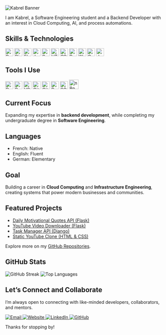<!-- Banner as plain image (unclickable) -->
<img src="https://img.shields.io/badge/Welcome%20to%20My%20GitHub-1e3c72?style=for-the-badge&logo=github&logoColor=white&labelColor=2a5298" alt="Kabrel Banner" />
  

I am Kabrel, a Software Engineering student and a Backend Developer with an interest in Cloud Computing, AI, and process automations.


## Skills & Technologies  

<p align="left">
  <!-- Backend -->
  <img src="https://cdn.jsdelivr.net/gh/devicons/devicon/icons/python/python-original.svg" alt="Python" width="25" height="25"/>
  <img src="https://cdn.jsdelivr.net/gh/devicons/devicon/icons/django/django-plain.svg" alt="Django" width="25" height="25"/>
  <img src="https://cdn.jsdelivr.net/gh/devicons/devicon/icons/flask/flask-original.svg" alt="Flask" width="25" height="25"/>
  <img src="https://cdn.jsdelivr.net/gh/devicons/devicon/icons/java/java-original.svg" alt="Java" width="25" height="25"/>
  <img src="https://cdn.jsdelivr.net/gh/devicons/devicon/icons/spring/spring-original.svg" alt="Spring Boot" width="25" height="25"/>
  
  <!-- Frontend -->
  <img src="https://cdn.jsdelivr.net/gh/devicons/devicon/icons/html5/html5-original.svg" alt="HTML5" width="25" height="25"/>
  <img src="https://cdn.jsdelivr.net/gh/devicons/devicon/icons/css3/css3-original.svg" alt="CSS3" width="25" height="25"/>
  <img src="https://cdn.jsdelivr.net/gh/devicons/devicon/icons/react/react-original.svg" alt="React" width="25" height="25"/>
  
  <!-- CMS -->
  <img src="https://cdn.jsdelivr.net/gh/devicons/devicon/icons/wordpress/wordpress-original.svg" alt="WordPress" width="25" height="25"/>
  
  <!-- Other -->
  <img src="https://cdn.jsdelivr.net/gh/devicons/devicon/icons/c/c-original.svg" alt="C" width="25" height="25"/>
  <img src="https://cdn.jsdelivr.net/gh/devicons/devicon/icons/javascript/javascript-original.svg" alt="JavaScript" width="25" height="25"/>
</p>  


## Tools I Use  
<p align="left">
  <img src="https://cdn.jsdelivr.net/gh/devicons/devicon/icons/docker/docker-original.svg" alt="Docker" width="25" height="25"/>  
  <img src="https://www.vectorlogo.zone/logos/getpostman/getpostman-icon.svg" alt="Postman" width="25" height="25"/>  
  <img src="https://cdn.jsdelivr.net/gh/devicons/devicon/icons/vscode/vscode-original.svg" alt="VS Code" width="25" height="25"/>  
  <img src="https://cdn.jsdelivr.net/gh/devicons/devicon/icons/git/git-original.svg" alt="Git" width="25" height="25"/>  
  <img src="https://cdn.jsdelivr.net/gh/devicons/devicon/icons/github/github-original.svg" alt="GitHub" width="25" height="25"/>  
  <img src="https://cdn.jsdelivr.net/gh/devicons/devicon/icons/postgresql/postgresql-original.svg" alt="PostgreSQL" width="25" height="25"/>  
  <img src="https://cdn.jsdelivr.net/gh/devicons/devicon/icons/sqlite/sqlite-original.svg" alt="SQLite" width="25" height="25"/>  
 <img src="https://vectorwiki.com/images/kFu4n__n8n.svg" alt="n8n" height="30" width="30"/>
</p>


## Current Focus  
Expanding my expertise in **backend development**, while completing my undergraduate degree in **Software Engineering**.  


## Languages  
- French: Native
- English: Fluent
- German: Elementary   


## Goal
Building a career in **Cloud Computing** and **Infrastructure Engineering**, creating systems that power modern businesses and communities.  


## Featured Projects
- [Daily Motivational Quotes API (Flask)](https://github.com/wabo-kabrel/daily-motivational-quotes-api)
- [YouTube Video Downloader (Flask)](https://github.com/wabo-kabrel/youtube-video-downloader)
- [Task Manager API (Django)](https://github.com/wabo-kabrel/task-manager-api)
- [Static YouTube Clone (HTML & CSS)](https://github.com/wabo-kabrel/YouTube-Clone)

Explore more on my [GitHub Repositories](https://github.com/wabo-kabrel?tab=repositories).  


## GitHub Stats  

<img src="https://github-readme-streak-stats.herokuapp.com/?user=wabo-kabrel&theme=tokyonight" alt="GitHub Streak" />  
<img src="https://github-readme-stats.vercel.app/api/top-langs/?username=wabo-kabrel&layout=compact&theme=tokyonight" alt="Top Languages" />


## Let’s Connect and Collaborate  

I’m always open to connecting with like-minded developers, collaborators, and mentors.

<p align="left">
  <a href="mailto:wabokabrel@gmail.com" target="_blank">
    <img src="https://img.shields.io/badge/Email-D14836?style=for-the-badge&logo=gmail&logoColor=white" alt="Email"/>
  </a>
  <a href="https://wabo-kabrel.com" target="_blank">
    <img src="https://img.shields.io/badge/Website-0A66C2?style=for-the-badge&logo=internet-explorer&logoColor=white" alt="Website"/>
  </a>
  <a href="https://linkedin.com/in/wabo-kabrel" target="_blank">
    <img src="https://img.shields.io/badge/LinkedIn-0A66C2?style=for-the-badge&logo=linkedin&logoColor=white" alt="LinkedIn"/>
  </a>
  <a href="https://github.com/wabo-kabrel" target="_blank">
    <img src="https://img.shields.io/badge/GitHub-181717?style=for-the-badge&logo=github&logoColor=white" alt="GitHub"/>
  </a>
</p>

Thanks for stopping by!
